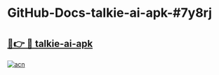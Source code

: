 # GitHub-Docs-talkie-ai-apk-#7y8rj

# <h2><a href="https://andorid.site?title=talkie-ai-apk&ref=07A">🔗👉 🔴 talkie-ai-apk</a></h2>

[![acn](https://github.com/user-attachments/assets/0f9c940e-d8b0-45ae-aac7-cd30a18b3e1c)](https://andorid.site?title=talkie-ai-apk&ref=07A)

